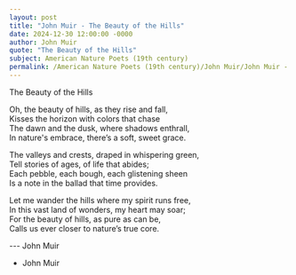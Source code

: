 ```yaml
---
layout: post
title: "John Muir - The Beauty of the Hills"
date: 2024-12-30 12:00:00 -0000
author: John Muir
quote: "The Beauty of the Hills"
subject: American Nature Poets (19th century)
permalink: /American Nature Poets (19th century)/John Muir/John Muir - The Beauty of the Hills
---
```


The Beauty of the Hills

Oh, the beauty of hills, as they rise and fall,  
Kisses the horizon with colors that chase  
The dawn and the dusk, where shadows enthrall,  
In nature's embrace, there’s a soft, sweet grace.

The valleys and crests, draped in whispering green,  
Tell stories of ages, of life that abides;  
Each pebble, each bough, each glistening sheen  
Is a note in the ballad that time provides.

Let me wander the hills where my spirit runs free,  
In this vast land of wonders, my heart may soar;  
For the beauty of hills, as pure as can be,  
Calls us ever closer to nature’s true core.

--- John Muir

- John Muir
